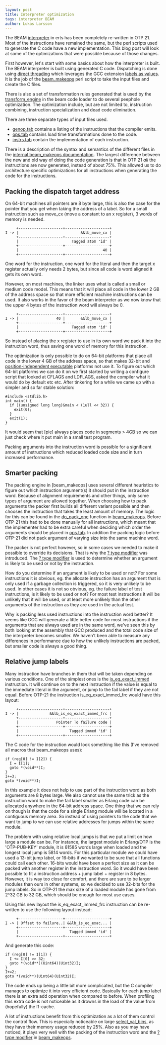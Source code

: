 ```yaml
---
layout: post
title: Interpreter optimization
tags: interpreter BEAM
author: Lukas Larsson
---
```


The BEAM [interpreter] in erts has been completely re-written in OTP 21.
Most of the instructions have remained the same, but the perl scripts used
to generate the C code have a new implementation. This blog post will look at
some of the optimizations that were possible because of those changes.

First however, let's start with some basics about how the interpreter is
built. The BEAM interpreter is built using generated C code. Dispatching
is done using [direct threading] which leverages the GCC extension [labels as values].
It is the job of the [beam_makeops] perl script to take the input files
and create the C files.

There is also a set of transformation rules generated that is used by the
[transform_engine] in the beam code loader to do several peephole optimization.
The optimization include, but are not limited to, instruction combining,
instruction specialization and dead code elimination.

There are three separate types of input files used.

* [genop.tab] contains a listing of the instructions that the compiler emits.
* [ops.tab] contains load time transformations done to the code.
* [instrs.tab] contain the implementation of each instruction.

There is a description of the syntax and semantics of the different files
in the [internal beam_makeops documentation]. The largest difference
between the new and old way of doing the code generation is that
in OTP 21 _all_ the instructions are now generated, instead of about 75%.
This allowed us to do architecture specific optimizations for all instructions
when generating the code for the instructions.

[interpreter]: https://en.wikipedia.org/wiki/Interpreter_(computing)
[direct threading]: https://en.wikipedia.org/wiki/Threaded_code#Direct_threading
[labels as values]: https://gcc.gnu.org/onlinedocs/gcc/Labels-as-Values.html
[beam_makeops]: https://github.com/erlang/otp/blob/OTP-21.0-rc1/erts/emulator/utils/beam_makeops
[genop.tab]: https://github.com/erlang/otp/blob/OTP-21.0-rc1/lib/compiler/src/genop.tab
[ops.tab]: https://github.com/erlang/otp/blob/OTP-21.0-rc1/erts/emulator/beam/ops.tab
[instrs.tab]: https://github.com/erlang/otp/blob/OTP-21.0-rc1/erts/emulator/beam/instrs.tab
[internal beam_makeops documentation]: https://github.com/erlang/otp/blob/OTP-21.0-rc1/erts/emulator/internal_doc/beam_makeops.md
[transform_engine]: https://github.com/erlang/otp/blob/OTP-21.0-rc1/erts/emulator/beam/beam_load.c#L5213

## Packing the dispatch target address ##

On 64-bit machines all pointers are 8 byte large, this is also the case for
the pointer that you get when taking the address of a label. So for a small
instruction such as move_cx (move a constant to an x register), 3 words of
memory is needed.

         +--------------------+--------------------+
    I -> |                            &&lb_move_cx |
         +--------------------+--------------------+
         |                        Tagged atom 'id' |
         +--------------------+--------------------+
         |                                      40 |
         +--------------------+--------------------+

One word for the instruction, one word for the literal and then the target x
register actually only needs 2 bytes, but since all code is word aligned it
gets its own word.

However, on most machines, the linker uses what is called a small or medium code model.
This means that it will place all code in the lower 2 GB of the address space
so that more efficient machine instructions can be used. It also works in the
favor of the beam interpreter as we now know that the upper 4 bytes of the
instruction word will always be 0.

         +--------------------+--------------------+
    I -> |                 40 |       &&lb_move_cx |
         +--------------------+--------------------+
         |                        Tagged atom 'id' |
         +--------------------+--------------------+

So instead of placing the x register to use in its own word we pack it into the
instruction word, thus saving one word of memory for this instruction.

The optimization is only possible to do on 64-bit platforms that place all code in the
lower 4 GB of the address space, so that makes 32-bit and [position-independent executable]
platforms not use it.
To figure out which 64-bit platforms we can do it on we first started by writing
a configure script that looked at CFLAGS and LDFLAGS, asked the compiler what it would do
by default etc etc. After tinkering for a while we came up with a simpler and so
far stable solution:

    #include <stdlib.h>
    int main() {
      if ((unsigned long long)&main < (1ull << 32)) {
        exit(0);
      }
      exit(1);
    }

It would seem that [pie] always places code in segments > 4GB so we can just check
where it put main in a small test program.

Packing arguments into the instruction word is possible for a significant amount
of instructions which reduced loaded code size and in turn increased performance.

## Smarter packing ##

The packing engine in [beam\_makeops] uses several different heuristics to figure
out which instruction argument(s) it should put in the instruction word. Because
of alignment requirements and other things, only some types of argument are allowed
together. When choosing how to pack arguments the packer first builds all different
variant possible and then chooses the instruction that takes the least amount of
memory. The logic for this can be found in the [do_pack_one] function in
[beam_makeops]. Before OTP-21 this had to be done manually for all instructions,
which meant that the implementer had to be extra careful when deciding which
order the arguments should be placed in [ops.tab]. In addition the packing logic
before OTP-21 did not pack argument of varying size into the same machine word.

The packer is not perfect however, so in some cases we needed to make it
possible to override its decisions. That is why the [? type modifier] was introduced.
The [? type modifier] is used to determine whether an argument is likely to be used
or not by the instruction.

How do you determine if an argument is likely to be used or not? For some instructions
it is obvious, eg. the allocate instruction has an argument that is only used
if a garbage collection is triggered, so it is very unlikely to be used. In other cases
it is not so obvious, eg. the failure label of test instructions, is it likely to be
used or not? For most test instructions it will be unlikely that it will be used,
or at least more unlikely than the other arguments of the instruction as they are used
in the actual test.

Why is packing less used instructions into the instruction word better? It seems like
GCC will generate a little better code for most instructions if the arguments that
are always used are in the same word, we've seen this by both looking at the assembly
that GCC produced and the total code size of the interpreter becomes smaller. We haven't
been able to measure any differences in performance due to how the unlikely instructions
are packed, but smaller code is always a good thing.

[? type modifier]: https://github.com/erlang/otp/blob/OTP-21.0-rc1/erts/emulator/internal_doc/beam_makeops.md#the--type-modifier
[position-independent executable]: https://en.wikipedia.org/wiki/Position-independent_code#Position-independent_executables
[do_pack_one]: https://github.com/erlang/otp/blob/OTP-21.0-rc1/erts/emulator/utils/beam_makeops#L1801

## Relative jump labels ##

Many instruction have branches in them that will be taken depending on various conditions.
One of the simplest ones is the [is_eq_exact_immed] instruction. It will continue on
to the next instruction if the value is equal to the immediate literal in the argument,
or jump to the fail label if they are not equal. Before OTP-21 the instruction
is\_eq\_exact\_immed\_frc would have this layout:

         +--------------------+--------------------+
    I -> |              &&lb_is_eq_exact_immed_frc |
         +--------------------+--------------------+
         |                 Pointer To failure code |
         +--------------------+--------------------+
         |                       Tagged immed 'id' |
         +--------------------+--------------------+

The C code for the instruction would look something like this (I've removed all macros
that beam\_makeops uses):

    if (reg[0] != I[2]) {
      I = I[1];
      goto *(void**)I;
    }
    I+=3;
    goto *(void**)I;

In this example it does not help to use part of the instruction word as both arguments
are 8 bytes large. We also cannot use the same trick as the instruction word to make
the fail label smaller as Erlang code can be allocated anywhere in the 64-bit address
space. One thing that we can rely on though is that the code for a single Erlang module
will be located in a contiguous memory area. So instead of using pointers to the code
that we want to jump to we can use relative addresses for jumps within the same module.

The problem with using relative local jumps is that we put a limit on how large a module
can be. For instance, the largest module in Erlang/OTP is the 'OTP-PUB-KEY' module,
it is 61585 words large when loaded and the longest local jump is 5814 words. For this
particular module we could have used a 13-bit jump label, or 16-bits if we wanted to be
sure that all functions could call each other. 16-bits would have been a perfect size as
it can be packed with another register in the instruction word. So it would have been
possible to fit a instruction address + jump label + register in 8 bytes. However, it is
way too close for comfort, and there are sure to be larger modules than ours in other
systems, so we decided to use 32-bits for the jump labels. So in OTP-21 the max size of
a loaded module has gone from 2^32 GB to 32 GB, which should be enough for most use cases.

Using this new layout the is\_eq\_exact\_immed\_frc instruction can be re-written to use
the following layout instead:

         +--------------------+--------------------+
    I -> | Offset to failure..| &&lb_is_eq_exac... |
         +--------------------+--------------------+
         |                       Tagged immed 'id' |
         +--------------------+--------------------+

And generate this code:

    if (reg[0] != I[1]) {
      I += I[0] >> 32;
      goto *(void**)(Uint64)(Uint32)I;
    }
    I+=2;
    goto *(void**)(Uint64)(Uint32)I;

The code ends up being a little bit more complicated, but the C compiler manages to optimize
it into very efficient code. Basically for each jump label there is an extra add operation
when compared to before. When profiling this extra code is not noticeable as it drowns in
the load of the value from (hopefully) the l1-cache.

A lot of instructions benefit from this optimization as a lot of them control the control
flow. This is especially noticeable on large [select_val_bins], as they have their memory
usage reduced by 25%. Also as you may have noticed, it plays very well with the packing
of the instruction word and the [? type modifier] in [beam_makeops].

[is_eq_exact_immed]: https://github.com/erlang/otp/blob/OTP-21.0-rc1/erts/emulator/beam/instrs.tab#L789
[select_val_bins]: https://github.com/erlang/otp/blob/OTP-21.0-rc1/erts/emulator/beam/select_instrs.tab#L32-L76
